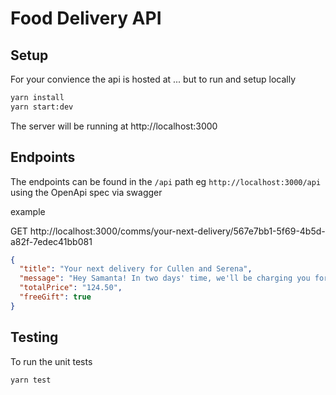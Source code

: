 # Food Delivery API

## Setup

For your convience the api is hosted at ... but to run and setup locally

```bash
yarn install
yarn start:dev
```

The server will be running at http://localhost:3000

## Endpoints

The endpoints can be found in the `/api` path eg `http://localhost:3000/api` using the OpenApi spec via swagger

example

GET http://localhost:3000/comms/your-next-delivery/567e7bb1-5f69-4b5d-a82f-7edec41bb081

```json
{
  "title": "Your next delivery for Cullen and Serena",
  "message": "Hey Samanta! In two days' time, we'll be charging you for your next order for Cullen and Serena's fresh food.",
  "totalPrice": "124.50",
  "freeGift": true
}
```

## Testing

To run the unit tests

```bash
yarn test
```
